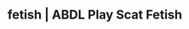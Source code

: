 ---
categories:
- Queer Kinks
- E-Girl Erotica
- Femdom
- Scat Fetish
- Alt Aesthetic
image: /assets/images/1747714185961.webp
layout: post
schema:
  description: Premium adult content featuring ABDL Play, Scat Fetish. High-quality
    visuals with sensual themes.
  keywords:
  - ABDL Play
  - Latex Fetish
  - Shibari
  - Digital Dominance
  - Self-Pleasure
  - Erotic Audiobooks
  - Scat Fetish
  name: 1747714185961 | ABDL Play Scat Fetish
  type: VisualArtwork
seo:
  description: Featured content with premium ABDL Play, Scat Fetish. HD images available.
  keywords: ABDL Play, Scat Fetish
  og_image: /assets/images/1747714185961.webp
  schema_type: VisualArtwork
tags:
- '#fetish'
- ABDL Play
- Scat Fetish
title: fetish | ABDL Play Scat Fetish
---